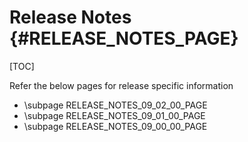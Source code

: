 # Release Notes {#RELEASE_NOTES_PAGE}

[TOC]

Refer the below pages for release specific information

- \subpage RELEASE_NOTES_09_02_00_PAGE
- \subpage RELEASE_NOTES_09_01_00_PAGE
- \subpage RELEASE_NOTES_09_00_00_PAGE